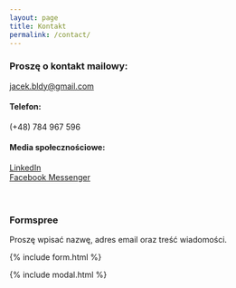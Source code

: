 ```yaml
---
layout: page
title: Kontakt
permalink: /contact/
---
```

### Proszę o kontakt mailowy:  
jacek.bldy@gmail.com  

#### Telefon:  
(+48) 784 967 596
 
#### Media społecznościowe:  
[LinkedIn](https://www.linkedin.com/in/jacek-blady-47718a118)  
[Facebook Messenger](https://m.me/jacek.blady.9)  
<br/>
<br/>

### Formspree

Proszę wpisać nazwę, adres email oraz treść wiadomości.

{% include form.html %}

{% include modal.html %}